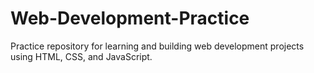 # Web-Development-Practice
Practice repository for learning and building web development projects using HTML, CSS, and JavaScript.
